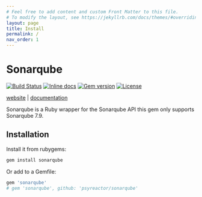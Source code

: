 ```yaml
---
# Feel free to add content and custom Front Matter to this file.
# To modify the layout, see https://jekyllrb.com/docs/themes/#overriding-theme-defaults
layout: page
title: Install
permalink: /
nav_order: 1
---
```


# Sonarqube

[![Build Status](https://img.shields.io/github/workflow/status/psyreactor/sonarqube/CI/master)](https://github.com/psyreactor/sonarqube/actions?query=workflow%3ARuby)
[![Inline docs](https://inch-ci.org/github/psyreactor/sonarqube.svg)](https://inch-ci.org/github/psyreactor/sonarqube)
[![Gem version](https://img.shields.io/gem/v/sonarqube.svg)](https://rubygems.org/gems/sonarqube)
[![License](https://img.shields.io/badge/license-BSD-red.svg)](https://github.com/psyreactor/sonarqube/blob/master/LICENSE.txt)

[website](https://psyreactor.github.io/sonarqube) |
[documentation](https://www.rubydoc.info/gems/sonarqube/frames)

Sonarqube is a Ruby wrapper for the Sonarqube API this gem only supports Sonarqube 7.9.

## Installation

Install it from rubygems:

```sh
gem install sonarqube
```

Or add to a Gemfile:

```ruby
gem 'sonarqube'
# gem 'sonarqube', github: 'psyreactor/sonarqube'
```